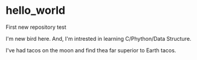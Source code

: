 # hello_world
First new repository test

I'm new bird here. And, I'm intrested in learning C/Phython/Data Structure.

I've had tacos on the moon and find thea far superior to Earth tacos.
